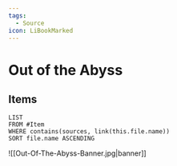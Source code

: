 ```yaml
---
tags:
  - Source
icon: LiBookMarked
---
```


# Out of the Abyss

## Items

```dataview
LIST
FROM #Item 
WHERE contains(sources, link(this.file.name))
SORT file.name ASCENDING
```

![[Out-Of-The-Abyss-Banner.jpg|banner]]
